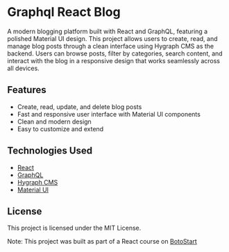 # Graphql React Blog

A modern blogging platform built with React and GraphQL, featuring a polished Material UI design. This project allows users to create, read, and manage blog posts through a clean interface using Hygraph CMS as the backend. Users can browse posts, filter by categories, search content, and interact with the blog in a responsive design that works seamlessly across all devices.

## Features

- Create, read, update, and delete blog posts
- Fast and responsive user interface with Material UI components
- Clean and modern design
- Easy to customize and extend

## Technologies Used

- [React](https://reactjs.org/)
- [GraphQL](https://graphql.org/)
- [Hygraph CMS](https://hygraph.com/)
- [Material UI](https://mui.com/)

## License

This project is licensed under the MIT License.

Note: This project was built as part of a React course on [BotoStart](https://botostart.ir/)
